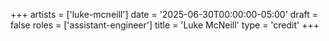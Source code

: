 +++
artists = ['luke-mcneill']
date = '2025-06-30T00:00:00-05:00'
draft = false
roles = ['assistant-engineer']
title = 'Luke McNeill'
type = 'credit'
+++
